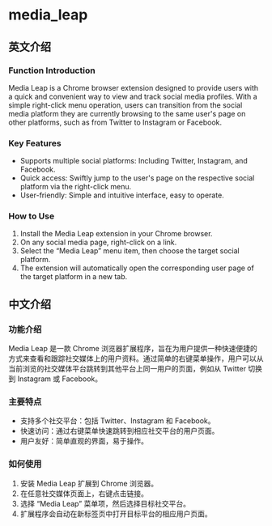 # media_leap
## 英文介绍
### Function Introduction
Media Leap is a Chrome browser extension designed to provide users with a quick and convenient way to view and track social media profiles. With a simple right-click menu operation, users can transition from the social media platform they are currently browsing to the same user's page on other platforms, such as from Twitter to Instagram or Facebook.

### Key Features
- Supports multiple social platforms: Including Twitter, Instagram, and Facebook.
- Quick access: Swiftly jump to the user's page on the respective social platform via the right-click menu.
- User-friendly: Simple and intuitive interface, easy to operate.

### How to Use
1. Install the Media Leap extension in your Chrome browser.
2. On any social media page, right-click on a link.
3. Select the “Media Leap” menu item, then choose the target social platform.
4. The extension will automatically open the corresponding user page of the target platform in a new tab.

## 中文介绍
### 功能介绍
Media Leap 是一款 Chrome 浏览器扩展程序，旨在为用户提供一种快速便捷的方式来查看和跟踪社交媒体上的用户资料。通过简单的右键菜单操作，用户可以从当前浏览的社交媒体平台跳转到其他平台上同一用户的页面，例如从 Twitter 切换到 Instagram 或 Facebook。

### 主要特点
- 支持多个社交平台：包括 Twitter、Instagram 和 Facebook。
- 快速访问：通过右键菜单快速跳转到相应社交平台的用户页面。
- 用户友好：简单直观的界面，易于操作。

### 如何使用
1. 安装 Media Leap 扩展到 Chrome 浏览器。
2. 在任意社交媒体页面上，右键点击链接。
3. 选择 “Media Leap” 菜单项，然后选择目标社交平台。
4. 扩展程序会自动在新标签页中打开目标平台的相应用户页面。



